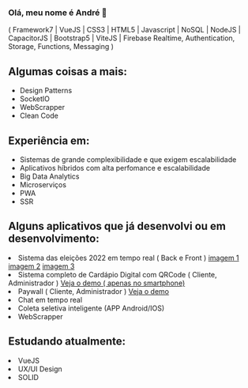 ### Olá, meu nome é André 👋
( Framework7 | VueJS | CSS3 | HTML5 | Javascript | NoSQL | NodeJS | CapacitorJS | Bootstrap5 | ViteJS | Firebase Realtime, Authentication, Storage, Functions, Messaging )

<h2>Algumas coisas a mais:</h2>
<ul>
  <li>Design Patterns</li>
  <li>SocketIO</li>
  <li>WebScrapper</li>
  <li>Clean Code</li>
</ul>
<h2>Experiência em:</h2>
<ul>
  <li>Sistemas de grande complexibilidade e que exigem escalabilidade</li>
  <li>Aplicativos híbridos com alta perfomance e escalabilidade</li>
  <li>Big Data Analytics</li>
  <li>Microserviços</li>
  <li>PWA</li>
  <li>SSR</li>
</ul>
<h2>Alguns aplicativos que já desenvolvi ou em desenvolvimento:</h2>
<li>Sistema das eleições 2022 em tempo real ( Back e Front )
  <a href="https://firebasestorage.googleapis.com/v0/b/playum-f71b9.appspot.com/o/localhost_1217_(iPhone%20SE)%20(2).png?alt=media&token=6fd13660-22f3-43f3-bde2-b1313ec84575">imagem 1</a>
  <a href="https://firebasestorage.googleapis.com/v0/b/playum-f71b9.appspot.com/o/localhost_1217_(iPhone%20SE)%20(3).png?alt=media&token=38ae8374-146e-415e-a08d-ab9e91615485">imagem 2</a>
  <a href="https://firebasestorage.googleapis.com/v0/b/playum-f71b9.appspot.com/o/localhost_1217_(iPhone%20SE)%20(4).png?alt=media&token=25720c34-1b9b-47c3-a7b1-246aaeed1e50">imagem 3</a>
</li>
<li>Sistema completo de Cardápio Digital com QRCode ( Cliente, Administrador ) <a target="_blank" style="text-decoration: underline" href="https://cardapio.playum.com.br/?restaurant=9tk21CpjWWZ2k6tkQxJFmGGcnEl1&table=39900">Veja o demo ( apenas no smartphone)</a></li>
<li>Paywall ( Cliente, Administrador ) <a href="https://assinante.fuxicogospel.com.br/">Veja o demo</a></li>
<li>Chat em tempo real</li>
<li>Coleta seletiva inteligente (APP Android/IOS)</li>
<li>WebScrapper</li>
<h2>Estudando atualmente:</h2>
<li>VueJS</li>
<li>UX/UI Design</li>
<li>SOLID</li>
